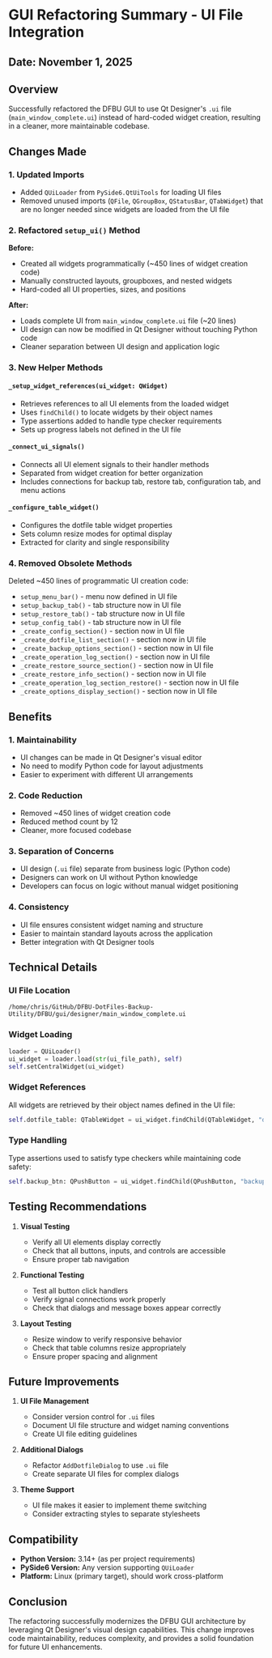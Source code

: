 # GUI Refactoring Summary - UI File Integration

## Date: November 1, 2025

## Overview

Successfully refactored the DFBU GUI to use Qt Designer's `.ui` file (`main_window_complete.ui`) instead of hard-coded widget creation, resulting in a cleaner, more maintainable codebase.

## Changes Made

### 1. Updated Imports

- Added `QUiLoader` from `PySide6.QtUiTools` for loading UI files
- Removed unused imports (`QFile`, `QGroupBox`, `QStatusBar`, `QTabWidget`) that are no longer needed since widgets are loaded from the UI file

### 2. Refactored `setup_ui()` Method

**Before:**

- Created all widgets programmatically (~450 lines of widget creation code)
- Manually constructed layouts, groupboxes, and nested widgets
- Hard-coded all UI properties, sizes, and positions

**After:**

- Loads complete UI from `main_window_complete.ui` file (~20 lines)
- UI design can now be modified in Qt Designer without touching Python code
- Cleaner separation between UI design and application logic

### 3. New Helper Methods

#### `_setup_widget_references(ui_widget: QWidget)`

- Retrieves references to all UI elements from the loaded widget
- Uses `findChild()` to locate widgets by their object names
- Type assertions added to handle type checker requirements
- Sets up progress labels not defined in the UI file

#### `_connect_ui_signals()`

- Connects all UI element signals to their handler methods
- Separated from widget creation for better organization
- Includes connections for backup tab, restore tab, configuration tab, and menu actions

#### `_configure_table_widget()`

- Configures the dotfile table widget properties
- Sets column resize modes for optimal display
- Extracted for clarity and single responsibility

### 4. Removed Obsolete Methods

Deleted ~450 lines of programmatic UI creation code:

- `setup_menu_bar()` - menu now defined in UI file
- `setup_backup_tab()` - tab structure now in UI file
- `setup_restore_tab()` - tab structure now in UI file
- `setup_config_tab()` - tab structure now in UI file
- `_create_config_section()` - section now in UI file
- `_create_dotfile_list_section()` - section now in UI file
- `_create_backup_options_section()` - section now in UI file
- `_create_operation_log_section()` - section now in UI file
- `_create_restore_source_section()` - section now in UI file
- `_create_restore_info_section()` - section now in UI file
- `_create_operation_log_section_restore()` - section now in UI file
- `_create_options_display_section()` - section now in UI file

## Benefits

### 1. **Maintainability**

- UI changes can be made in Qt Designer's visual editor
- No need to modify Python code for layout adjustments
- Easier to experiment with different UI arrangements

### 2. **Code Reduction**

- Removed ~450 lines of widget creation code
- Reduced method count by 12
- Cleaner, more focused codebase

### 3. **Separation of Concerns**

- UI design (`.ui` file) separate from business logic (Python code)
- Designers can work on UI without Python knowledge
- Developers can focus on logic without manual widget positioning

### 4. **Consistency**

- UI file ensures consistent widget naming and structure
- Easier to maintain standard layouts across the application
- Better integration with Qt Designer tools

## Technical Details

### UI File Location

```text
/home/chris/GitHub/DFBU-DotFiles-Backup-Utility/DFBU/gui/designer/main_window_complete.ui
```

### Widget Loading

```python
loader = QUiLoader()
ui_widget = loader.load(str(ui_file_path), self)
self.setCentralWidget(ui_widget)
```

### Widget References

All widgets are retrieved by their object names defined in the UI file:

```python
self.dotfile_table: QTableWidget = ui_widget.findChild(QTableWidget, "dotfile_table")
```

### Type Handling

Type assertions used to satisfy type checkers while maintaining code safety:

```python
self.backup_btn: QPushButton = ui_widget.findChild(QPushButton, "backup_btn")  # type: ignore[assignment]
```

## Testing Recommendations

1. **Visual Testing**
   - Verify all UI elements display correctly
   - Check that all buttons, inputs, and controls are accessible
   - Ensure proper tab navigation

2. **Functional Testing**
   - Test all button click handlers
   - Verify signal connections work properly
   - Check that dialogs and message boxes appear correctly

3. **Layout Testing**
   - Resize window to verify responsive behavior
   - Check that table columns resize appropriately
   - Ensure proper spacing and alignment

## Future Improvements

1. **UI File Management**
   - Consider version control for `.ui` files
   - Document UI file structure and widget naming conventions
   - Create UI file editing guidelines

2. **Additional Dialogs**
   - Refactor `AddDotfileDialog` to use `.ui` file
   - Create separate UI files for complex dialogs

3. **Theme Support**
   - UI file makes it easier to implement theme switching
   - Consider extracting styles to separate stylesheets

## Compatibility

- **Python Version:** 3.14+ (as per project requirements)
- **PySide6 Version:** Any version supporting `QUiLoader`
- **Platform:** Linux (primary target), should work cross-platform

## Conclusion

The refactoring successfully modernizes the DFBU GUI architecture by leveraging Qt Designer's visual design capabilities. This change improves code maintainability, reduces complexity, and provides a solid foundation for future UI enhancements.
